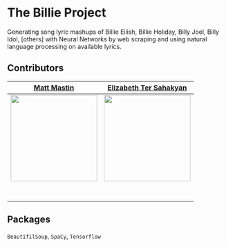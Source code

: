 # The Billie Project

Generating song lyric mashups of Billie Eilish, Billie Holiday, Billy Joel, Billy Idol, [others] with Neural Networks by web scraping and using natural language processing on available lyrics.


## Contributors

|                                       [Matt Mastin](https://github.com/mmastin)                                              |                                       [Elizabeth Ter Sahakyan](https://www.github.com/elizabethts)           |                                                              
| :-----------------------------------------------------------------------------------------------------------: | :-----------------------------------------------------------------------------------------------------------: |
|                      [<img src="https://avatars1.githubusercontent.com/u/49283941?s=400&v=4" width = "200" />](https://github.com/mmastin)                       |                      [<img src="https://avatars2.githubusercontent.com/u/30808123?s=400&v=4" width = "200" />](https://www.github.com/elizabethts)                       |              
|                 [<img src="https://github.com/favicon.ico" width="15"> ](https://github.com/mmastin)                 |            [<img src="https://github.com/favicon.ico" width="15"> ](https://www.github.com/elizabethts)             |         
| [ <img src="https://static.licdn.com/sc/h/al2o9zrvru7aqj8e1x2rzsrca" width="15"> ](www.linkedin.com/in/matt-mastin) | [ <img src="https://static.licdn.com/sc/h/al2o9zrvru7aqj8e1x2rzsrca" width="15"> ](https://www.linkedin.com/in/elizabethts) |


## Packages
`BeautifilSoup`, `SpaCy`, `Tensorflow`

<!-- Links to recordings of [two] of the Billie Project songs.-->
